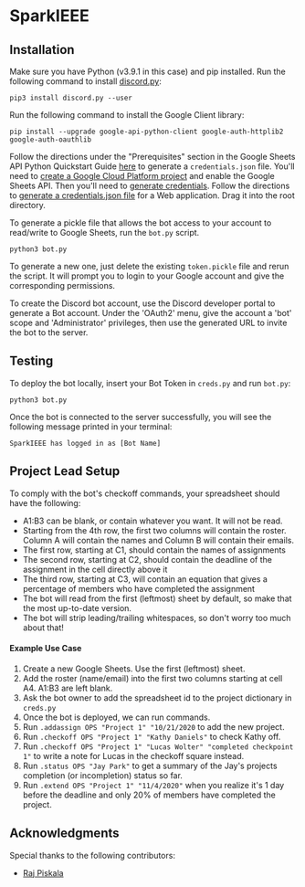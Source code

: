 # SparkIEEE

## Installation

Make sure you have Python (v3.9.1 in this case) and pip installed. Run the following command to install [discord.py](https://github.com/Rapptz/discord.py):

`pip3 install discord.py --user`

Run the following command to install the Google Client library:

`pip install --upgrade google-api-python-client google-auth-httplib2 google-auth-oauthlib`

Follow the directions under the "Prerequisites" section in the Google Sheets API Python Quickstart Guide [here](https://developers.google.com/sheets/api/quickstart/python) to generate a `credentials.json` file. You'll need to [create a Google Cloud Platform project](https://developers.google.com/workspace/guides/create-project) and enable the Google Sheets API. Then you'll need to [generate credentials](https://developers.google.com/workspace/guides/create-credentials). Follow the directions to [generate a credentials.json file](https://developers.google.com/workspace/guides/create-credentials#web) for a Web application. Drag it into the root directory.

To generate a pickle file that allows the bot access to your account to read/write to Google Sheets, run the `bot.py` script. 

`python3 bot.py`

To generate a new one, just delete the existing `token.pickle` file and rerun the script. It will prompt you to login to your Google account and give the corresponding permissions.

To create the Discord bot account, use the Discord developer portal to generate a Bot account. Under the 'OAuth2' menu, give the account a 'bot' scope and 'Administrator' privileges, then use the generated URL to invite the bot to the server.

## Testing 

To deploy the bot locally, insert your Bot Token in `creds.py` and run `bot.py`:

`python3 bot.py`

Once the bot is connected to the server successfully, you will see the following message printed in your terminal:

`SparkIEEE has logged in as [Bot Name]`

## Project Lead Setup

To comply with the bot's checkoff commands, your spreadsheet should have the following:
* A1:B3 can be blank, or contain whatever you want. It will not be read.
* Starting from the 4th row, the first two columns will contain the roster. Column A will contain the names and Column B will contain their emails.
* The first row, starting at C1, should contain the names of assignments
* The second row, starting at C2, should contain the deadline of the assignment in the cell directly above it
* The third row, starting at C3, will contain an equation that gives a percentage of members who have completed the assignment
* The bot will read from the first (leftmost) sheet by default, so make that the most up-to-date version.
* The bot will strip leading/trailing whitespaces, so don't worry too much about that!

#### Example Use Case ###
1. Create a new Google Sheets. Use the first (leftmost) sheet.
2. Add the roster (name/email) into the first two columns starting at cell A4. A1:B3 are left blank.
3. Ask the bot owner to add the spreadsheet id to the project dictionary in `creds.py`
4. Once the bot is deployed, we can run commands.
5. Run `.addassign OPS "Project 1" "10/21/2020` to add the new project.
6. Run `.checkoff OPS "Project 1" "Kathy Daniels"` to check Kathy off.
7. Run `.checkoff OPS "Project 1" "Lucas Wolter" "completed checkpoint 1"` to write a note for Lucas in the checkoff square instead.
8. Run `.status OPS "Jay Park"` to get a summary of the Jay's projects completion (or incompletion) status so far.
9. Run `.extend OPS "Project 1" "11/4/2020"` when you realize it's 1 day before the deadline and only 20% of members have completed the project.

## Acknowledgments

Special thanks to the following contributors:

* [Raj Piskala](https://github.com/RogueArt)
